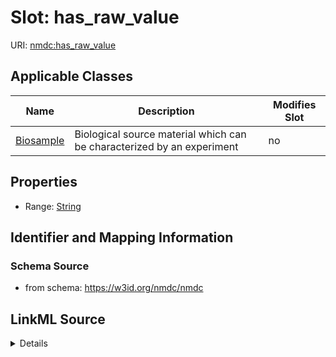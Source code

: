 # Slot: has_raw_value

URI: [nmdc:has_raw_value](https://w3id.org/nmdc/has_raw_value)



<!-- no inheritance hierarchy -->




## Applicable Classes

| Name | Description | Modifies Slot |
| --- | --- | --- |
[Biosample](Biosample.md) | Biological source material which can be characterized by an experiment |  no  |







## Properties

* Range: [String](String.md)





## Identifier and Mapping Information







### Schema Source


* from schema: https://w3id.org/nmdc/nmdc




## LinkML Source

<details>
```yaml
name: has raw value
from_schema: https://w3id.org/nmdc/nmdc
rank: 1000
string_serialization: '{has numeric value} {has unit}'
alias: has_raw_value
owner: QuantityValue
domain_of:
- Biosample
range: string

```
</details>